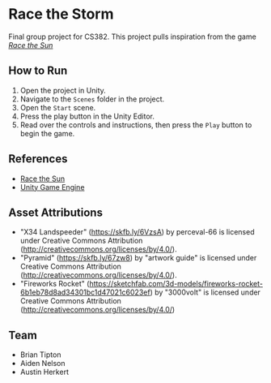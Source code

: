 # Race the Storm 

Final group project for CS382.
This project pulls inspiration from the game [*Race the Sun*](https://store.steampowered.com/app/253030/Race_The_Sun/)

## How to Run
1. Open the project in Unity.
2. Navigate to the `Scenes` folder in the project.
3. Open the `Start` scene.
4. Press the play button in the Unity Editor.
5. Read over the controls and instructions, then press the `Play` button to begin the game.

## References
- [Race the Sun](https://store.steampowered.com/app/253030/Race_The_Sun/)
- [Unity Game Engine](https://unity.com/)

## Asset Attributions
- "X34 Landspeeder" (https://skfb.ly/6VzsA) by perceval-66 is licensed under Creative Commons Attribution (http://creativecommons.org/licenses/by/4.0/).
- "Pyramid" (https://skfb.ly/67zw8) by "artwork guide" is licensed under Creative Commons Attribution (http://creativecommons.org/licenses/by/4.0/).
- "Fireworks Rocket" (https://sketchfab.com/3d-models/fireworks-rocket-6b1eb78d8ad34301bc1d47021c6023ef) by "3000volt" is licensed under Creative Commons Attribution (http://creativecommons.org/licenses/by/4.0/)

## Team
- Brian Tipton
- Aiden Nelson
- Austin Herkert 
